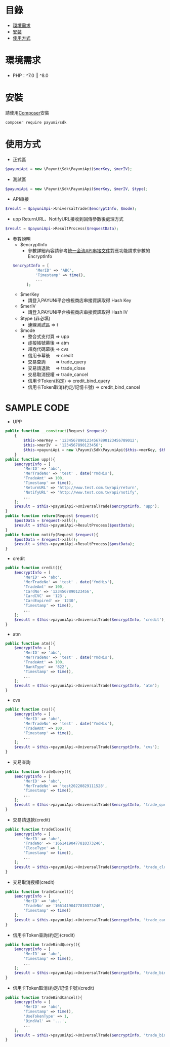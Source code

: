 # 目錄
* [環境需求](#環境需求)
* [安裝](#安裝)
* [使用方式](#使用方式)
# 環境需求
* PHP：^7.0 || ^8.0
# 安裝
請使用[Composer](https://getcomposer.org/)安裝
```bash
composer require payuni/sdk
```
# 使用方式
* 正式區
```php
$payuniApi = new \Payuni\Sdk\PayuniApi($merKey, $merIV);
```
* 測試區
```php
$payuniApi = new \Payuni\Sdk\PayuniApi($merKey, $merIV, $type);
```
* API串接
```php
$result = $payuniApi->UniversalTrade($encryptInfo, $mode);
```
* upp ReturnURL、NotifyURL接收到回傳參數後處理方式
```php
$result = $payuniApi->ResultProcess($requestData);
```
* 參數說明
  * $encryptInfo
    * 參數詳細內容請參考[統一金流API串接文件](https://www.payuni.com.tw/docs/web/#/7/34)對應功能請求參數的EncryptInfo
  ```php
  $encryptInfo = [
            'MerID' => 'ABC',
            'Timestamp' => time(),
            ...
        ];
  ```
  * $merKey
    * 請登入PAYUNi平台檢視商店串接資訊取得 Hash Key
  * $merIV
    * 請登入PAYUNi平台檢視商店串接資訊取得 Hash IV
  * $type (非必填)
    * 連線測試區 => t
  * $mode
    * 整合式支付頁 => upp
    * 虛擬帳號幕後 => atm
    * 超商代碼幕後 => cvs
    * 信用卡幕後　 => credit
    * 交易查詢　　 => trade_query
    * 交易請退款　 => trade_close
    * 交易取消授權 => trade_cancel
    * 信用卡Token(約定) => credit_bind_query
    * 信用卡Token取消(約定/記憶卡號) => credit_bind_cancel
# SAMPLE CODE
* UPP
```php
public function __construct(Request $request)
    {
        $this->merKey = '12345678901234567890123456789012';
        $this->merIV  = '1234567890123456';
        $this->payuniApi = new \Payuni\Sdk\PayuniApi($this->merKey, $this->merIV);
    }
public function upp(){
    $encryptInfo = [
        'MerID' => 'abc',
        'MerTradeNo' => 'test' . date('YmdHis'),
        'TradeAmt' => 100,
        'Timestamp' => time(),
        'ReturnURL' => 'http://www.test.com.tw/api/return',
        'NotifyURL' => 'http://www.test.com.tw/api/notify',
        ...
    ];
    $result = $this->payuniApi->UniversalTrade($encryptInfo, 'upp');
}
public function return(Request $request){
    $postData = $request->all();
    $result = $this->payuniApi->ResultProcess($postData);
}
public function notify(Request $request){
    $postData = $request->all();
    $result = $this->payuniApi->ResultProcess($postData);
}
```
* credit
```php
public function credit(){
    $encryptInfo = [
        'MerID' => 'abc',
        'MerTradeNo' => 'test' . date('YmdHis'),
        'TradeAmt' => 100,
        'CardNo' => '1234567890123456',
        'CardCVC' => '123',
        'CardExpired' => '1230',
        'Timestamp' => time(),
        ...
    ];
    $result = $this->payuniApi->UniversalTrade($encryptInfo, 'credit');
}
```
* atm
```php
public function atm(){
    $encryptInfo = [
        'MerID' => 'abc',
        'MerTradeNo' => 'test' . date('YmdHis'),
        'TradeAmt' => 100,
        'BankType' => '822',
        'Timestamp' => time(),
        ...
    ];
    $result = $this->payuniApi->UniversalTrade($encryptInfo, 'atm');
}
```
* cvs
```php
public function cvs(){
    $encryptInfo = [
        'MerID' => 'abc',
        'MerTradeNo' => 'test' . date('YmdHis'),
        'TradeAmt' => 100,
        'Timestamp' => time(),
        ...
    ];
    $result = $this->payuniApi->UniversalTrade($encryptInfo, 'cvs');
}
```
* 交易查詢
```php
public function tradeQuery(){
    $encryptInfo = [
        'MerID' => 'abc',
        'MerTradeNo' => 'test20220829111528',
        'Timestamp' => time(),
        ...
    ];
    $result = $this->payuniApi->UniversalTrade($encryptInfo, 'trade_query');
}
```
* 交易請退款(credit)
```php
public function tradeClose(){
    $encryptInfo = [
        'MerID' => 'abc',
        'TradeNo' => '16614190477810373246',
        'CloseType' => 1,
        'Timestamp' => time(),
        ...
    ];
    $result = $this->payuniApi->UniversalTrade($encryptInfo, 'trade_close');
}
```
* 交易取消授權(credit)
```php
public function tradeCancel(){
    $encryptInfo = [
        'MerID' => 'abc',
        'TradeNo' => '16614190477810373246',
        'Timestamp' => time()
    ];
    $result = $this->payuniApi->UniversalTrade($encryptInfo, 'trade_cancel');
}
```
* 信用卡Token查詢(約定)(credit)
```php
public function tradeBindQuery(){
    $encryptInfo = [
        'MerID' => 'abc',
        'Timestamp' => time(),
        ...
    ];
    $result = $this->payuniApi->UniversalTrade($encryptInfo, 'trade_bind_query');
}
```

* 信用卡Token取消(約定/記憶卡號)(credit)
```php
public function tradeBindCancel(){
    $encryptInfo = [
        'MerID' => 'abc',
        'Timestamp' => time(),
        'UseTokenType' => 1,
        'BindVal' => '...',
        ...
    ];
    $result = $this->payuniApi->UniversalTrade($encryptInfo, 'trade_bind_cancel');
}
```
